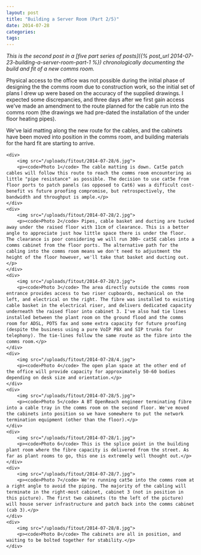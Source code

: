 ```yaml
---
layout: post
title: "Building a Server Room (Part 2/5)"
date: 2014-07-28
categories: 
tags: 
---
```


*This is the second post in a [five part series of posts]({% post_url 2014-07-23-building-a-server-room-part-1 %}) chronologically documenting the build and fit of a new comms room.*

Physical access to the office was not possible during the initial phase of designing the the comms room due to construction work, so the initial set of plans I drew up were based on the accuracy of the supplied drawings. I expected some discrepancies, and three days after we first gain access we've made an amendment to the route planned for the cable run into the comms room (the drawings we had pre-dated the installation of the under floor heating pipes).

We've laid matting along the new route for the cables, and the cabinets have been moved into position in the comms room, and building materials for the hard fit are starting to arrive.

<!--excerpt-->

<div class="slick-carousel">

	<div>
		<img src="/uploads/fitout/2014-07-28/6.jpg">
		<p><code>Photo 1</code> The cable matting is down. Cat5e patch cables will follow this route to reach the comms room encountering as little "pipe resistance" as possible. The decision to use cat5e from floor ports to patch panels (as opposed to Cat6) was a difficult cost-benefit vs future proofing compromise, but retrospectively, the bandwidth and throughput is ample.</p>
	</div>
	<div>
		<img src="/uploads/fitout/2014-07-28/2.jpg">
		<p><code>Photo 2</code> Pipes, cable basket and ducting are tucked away under the raised floor with 11cm of clearance. This is a better angle to appreciate just how little space there is under the floor. The clearance is poor considering we will run 300~ cat5E cables into a comms cabinet from the floor ports. The alternative path for the cabling into the comms room means we don't need to adjustment the height of the floor however, we'll take that basket and ducting out.</p>
	</div>
	<div>
		<img src="/uploads/fitout/2014-07-28/3.jpg">
		<p><code>Photo 3</code> The area directly outside the comms room entrance provides access to two riser cupboards, mechanical on the left, and electrical on the right. The fibre was installed to existing cable basket in the electrical riser, and delivers dedicated capacity underneath the raised floor into cabinet 3. I've also had tie lines installed between the plant room on the ground flood and the comms room for ADSL, POTS fax and some extra capacity for future proofing (despite the business using a pure VoIP PBX and SIP trunks for telephony). The tie-lines follow the same route as the fibre into the comms room.</p>
	</div>
	<div>
		<img src="/uploads/fitout/2014-07-28/4.jpg">
		<p><code>Photo 4</code> The open plan space at the other end of the office will provide capacity for approximately 50-60 bodies depending on desk size and orientation.</p>
	</div>
	<div>
		<img src="/uploads/fitout/2014-07-28/5.jpg">
		<p><code>Photo 5</code> A BT OpenReach engineer terminating fibre into a cable tray in the comms room on the second floor. We've moved the cabinets into position so we have somewhere to put the network termination equipment (other than the floor).</p>
	</div>
	<div>
		<img src="/uploads/fitout/2014-07-28/1.jpg">
		<p><code>Photo 6</code> This is the splice point in the building plant room where the fibre capacity is delivered from the street. As far as plant rooms to go, this one is extremely well thought out.</p>
	</div>
	<div>
		<img src="/uploads/fitout/2014-07-28/7.jpg">
		<p><code>Photo 7</code> We're running cat5e into the comms room at a right angle to avoid the piping. The majority of the cabling will terminate in the right-most cabinet, cabinet 3 (not in position in this picture). The first two cabinets (to the left of the picture) will house server infrastructure and patch back into the comms cabinet (cab 3).</p>
	</div>
	<div>
		<img src="/uploads/fitout/2014-07-28/8.jpg">
		<p><code>Photo 8</code> The cabinets are all in position, and waiting to be bolted together for stability.</p>
	</div>
</div>

